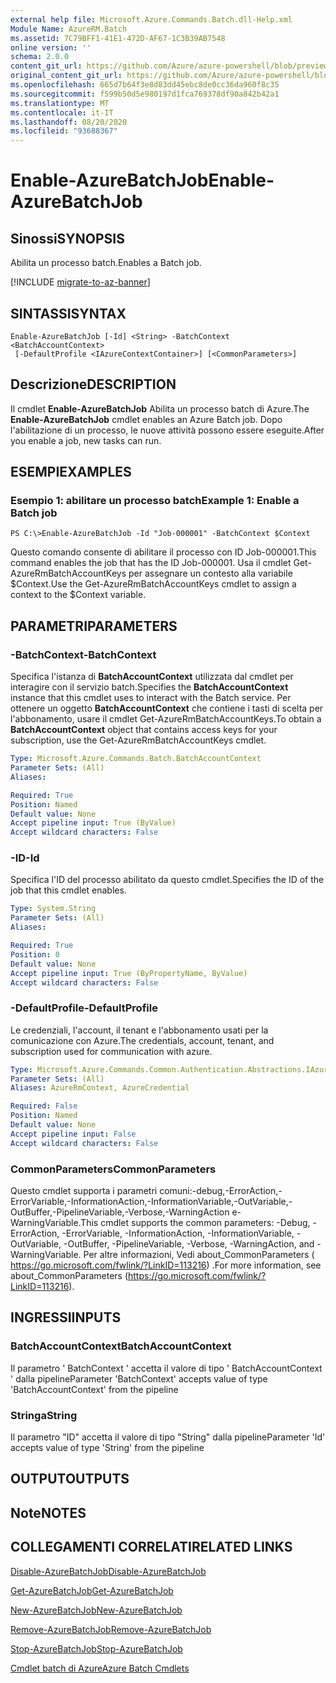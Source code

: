 ```yaml
---
external help file: Microsoft.Azure.Commands.Batch.dll-Help.xml
Module Name: AzureRM.Batch
ms.assetid: 7C79BFF1-41E1-472D-AF67-1C3B39AB7548
online version: ''
schema: 2.0.0
content_git_url: https://github.com/Azure/azure-powershell/blob/preview/src/ResourceManager/AzureBatch/Commands.Batch/help/Enable-AzureBatchJob.md
original_content_git_url: https://github.com/Azure/azure-powershell/blob/preview/src/ResourceManager/AzureBatch/Commands.Batch/help/Enable-AzureBatchJob.md
ms.openlocfilehash: 665d7b64f3e8d83dd45ebc8de0cc36da960f8c35
ms.sourcegitcommit: f599b50d5e980197d1fca769378df90a842b42a1
ms.translationtype: MT
ms.contentlocale: it-IT
ms.lasthandoff: 08/20/2020
ms.locfileid: "93688367"
---
```

# <span data-ttu-id="f88d2-101">Enable-AzureBatchJob</span><span class="sxs-lookup"><span data-stu-id="f88d2-101">Enable-AzureBatchJob</span></span>

## <span data-ttu-id="f88d2-102">Sinossi</span><span class="sxs-lookup"><span data-stu-id="f88d2-102">SYNOPSIS</span></span>
<span data-ttu-id="f88d2-103">Abilita un processo batch.</span><span class="sxs-lookup"><span data-stu-id="f88d2-103">Enables a Batch job.</span></span>

[!INCLUDE [migrate-to-az-banner](../../includes/migrate-to-az-banner.md)]

## <span data-ttu-id="f88d2-104">SINTASSI</span><span class="sxs-lookup"><span data-stu-id="f88d2-104">SYNTAX</span></span>

```
Enable-AzureBatchJob [-Id] <String> -BatchContext <BatchAccountContext>
 [-DefaultProfile <IAzureContextContainer>] [<CommonParameters>]
```

## <span data-ttu-id="f88d2-105">Descrizione</span><span class="sxs-lookup"><span data-stu-id="f88d2-105">DESCRIPTION</span></span>
<span data-ttu-id="f88d2-106">Il cmdlet **Enable-AzureBatchJob** Abilita un processo batch di Azure.</span><span class="sxs-lookup"><span data-stu-id="f88d2-106">The **Enable-AzureBatchJob** cmdlet enables an Azure Batch job.</span></span>
<span data-ttu-id="f88d2-107">Dopo l'abilitazione di un processo, le nuove attività possono essere eseguite.</span><span class="sxs-lookup"><span data-stu-id="f88d2-107">After you enable a job, new tasks can run.</span></span>

## <span data-ttu-id="f88d2-108">ESEMPI</span><span class="sxs-lookup"><span data-stu-id="f88d2-108">EXAMPLES</span></span>

### <span data-ttu-id="f88d2-109">Esempio 1: abilitare un processo batch</span><span class="sxs-lookup"><span data-stu-id="f88d2-109">Example 1: Enable a Batch job</span></span>
```
PS C:\>Enable-AzureBatchJob -Id "Job-000001" -BatchContext $Context
```

<span data-ttu-id="f88d2-110">Questo comando consente di abilitare il processo con ID Job-000001.</span><span class="sxs-lookup"><span data-stu-id="f88d2-110">This command enables the job that has the ID Job-000001.</span></span>
<span data-ttu-id="f88d2-111">Usa il cmdlet Get-AzureRmBatchAccountKeys per assegnare un contesto alla variabile $Context.</span><span class="sxs-lookup"><span data-stu-id="f88d2-111">Use the Get-AzureRmBatchAccountKeys cmdlet to assign a context to the $Context variable.</span></span>

## <span data-ttu-id="f88d2-112">PARAMETRI</span><span class="sxs-lookup"><span data-stu-id="f88d2-112">PARAMETERS</span></span>

### <span data-ttu-id="f88d2-113">-BatchContext</span><span class="sxs-lookup"><span data-stu-id="f88d2-113">-BatchContext</span></span>
<span data-ttu-id="f88d2-114">Specifica l'istanza di **BatchAccountContext** utilizzata dal cmdlet per interagire con il servizio batch.</span><span class="sxs-lookup"><span data-stu-id="f88d2-114">Specifies the **BatchAccountContext** instance that this cmdlet uses to interact with the Batch service.</span></span>
<span data-ttu-id="f88d2-115">Per ottenere un oggetto **BatchAccountContext** che contiene i tasti di scelta per l'abbonamento, usare il cmdlet Get-AzureRmBatchAccountKeys.</span><span class="sxs-lookup"><span data-stu-id="f88d2-115">To obtain a **BatchAccountContext** object that contains access keys for your subscription, use the Get-AzureRmBatchAccountKeys cmdlet.</span></span>

```yaml
Type: Microsoft.Azure.Commands.Batch.BatchAccountContext
Parameter Sets: (All)
Aliases: 

Required: True
Position: Named
Default value: None
Accept pipeline input: True (ByValue)
Accept wildcard characters: False
```

### <span data-ttu-id="f88d2-116">-ID</span><span class="sxs-lookup"><span data-stu-id="f88d2-116">-Id</span></span>
<span data-ttu-id="f88d2-117">Specifica l'ID del processo abilitato da questo cmdlet.</span><span class="sxs-lookup"><span data-stu-id="f88d2-117">Specifies the ID of the job that this cmdlet enables.</span></span>

```yaml
Type: System.String
Parameter Sets: (All)
Aliases: 

Required: True
Position: 0
Default value: None
Accept pipeline input: True (ByPropertyName, ByValue)
Accept wildcard characters: False
```

### <span data-ttu-id="f88d2-118">-DefaultProfile</span><span class="sxs-lookup"><span data-stu-id="f88d2-118">-DefaultProfile</span></span>
<span data-ttu-id="f88d2-119">Le credenziali, l'account, il tenant e l'abbonamento usati per la comunicazione con Azure.</span><span class="sxs-lookup"><span data-stu-id="f88d2-119">The credentials, account, tenant, and subscription used for communication with azure.</span></span>

```yaml
Type: Microsoft.Azure.Commands.Common.Authentication.Abstractions.IAzureContextContainer
Parameter Sets: (All)
Aliases: AzureRmContext, AzureCredential

Required: False
Position: Named
Default value: None
Accept pipeline input: False
Accept wildcard characters: False
```

### <span data-ttu-id="f88d2-120">CommonParameters</span><span class="sxs-lookup"><span data-stu-id="f88d2-120">CommonParameters</span></span>
<span data-ttu-id="f88d2-121">Questo cmdlet supporta i parametri comuni:-debug,-ErrorAction,-ErrorVariable,-InformationAction,-InformationVariable,-OutVariable,-OutBuffer,-PipelineVariable,-Verbose,-WarningAction e-WarningVariable.</span><span class="sxs-lookup"><span data-stu-id="f88d2-121">This cmdlet supports the common parameters: -Debug, -ErrorAction, -ErrorVariable, -InformationAction, -InformationVariable, -OutVariable, -OutBuffer, -PipelineVariable, -Verbose, -WarningAction, and -WarningVariable.</span></span> <span data-ttu-id="f88d2-122">Per altre informazioni, Vedi about_CommonParameters ( https://go.microsoft.com/fwlink/?LinkID=113216) .</span><span class="sxs-lookup"><span data-stu-id="f88d2-122">For more information, see about_CommonParameters (https://go.microsoft.com/fwlink/?LinkID=113216).</span></span>

## <span data-ttu-id="f88d2-123">INGRESSI</span><span class="sxs-lookup"><span data-stu-id="f88d2-123">INPUTS</span></span>

### <span data-ttu-id="f88d2-124">BatchAccountContext</span><span class="sxs-lookup"><span data-stu-id="f88d2-124">BatchAccountContext</span></span>
<span data-ttu-id="f88d2-125">Il parametro ' BatchContext ' accetta il valore di tipo ' BatchAccountContext ' dalla pipeline</span><span class="sxs-lookup"><span data-stu-id="f88d2-125">Parameter 'BatchContext' accepts value of type 'BatchAccountContext' from the pipeline</span></span>

### <span data-ttu-id="f88d2-126">Stringa</span><span class="sxs-lookup"><span data-stu-id="f88d2-126">String</span></span>
<span data-ttu-id="f88d2-127">Il parametro "ID" accetta il valore di tipo "String" dalla pipeline</span><span class="sxs-lookup"><span data-stu-id="f88d2-127">Parameter 'Id' accepts value of type 'String' from the pipeline</span></span>

## <span data-ttu-id="f88d2-128">OUTPUT</span><span class="sxs-lookup"><span data-stu-id="f88d2-128">OUTPUTS</span></span>

## <span data-ttu-id="f88d2-129">Note</span><span class="sxs-lookup"><span data-stu-id="f88d2-129">NOTES</span></span>

## <span data-ttu-id="f88d2-130">COLLEGAMENTI CORRELATI</span><span class="sxs-lookup"><span data-stu-id="f88d2-130">RELATED LINKS</span></span>

[<span data-ttu-id="f88d2-131">Disable-AzureBatchJob</span><span class="sxs-lookup"><span data-stu-id="f88d2-131">Disable-AzureBatchJob</span></span>](./Disable-AzureBatchJob.md)

[<span data-ttu-id="f88d2-132">Get-AzureBatchJob</span><span class="sxs-lookup"><span data-stu-id="f88d2-132">Get-AzureBatchJob</span></span>](./Get-AzureBatchJob.md)

[<span data-ttu-id="f88d2-133">New-AzureBatchJob</span><span class="sxs-lookup"><span data-stu-id="f88d2-133">New-AzureBatchJob</span></span>](./New-AzureBatchJob.md)

[<span data-ttu-id="f88d2-134">Remove-AzureBatchJob</span><span class="sxs-lookup"><span data-stu-id="f88d2-134">Remove-AzureBatchJob</span></span>](./Remove-AzureBatchJob.md)

[<span data-ttu-id="f88d2-135">Stop-AzureBatchJob</span><span class="sxs-lookup"><span data-stu-id="f88d2-135">Stop-AzureBatchJob</span></span>](./Stop-AzureBatchJob.md)

[<span data-ttu-id="f88d2-136">Cmdlet batch di Azure</span><span class="sxs-lookup"><span data-stu-id="f88d2-136">Azure Batch Cmdlets</span></span>](./AzureRM.Batch.md)


